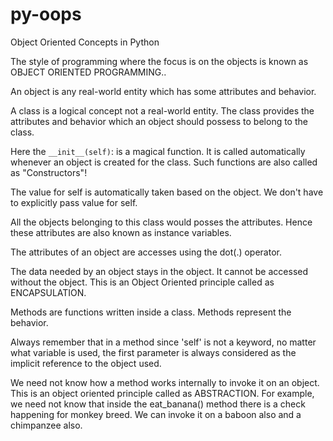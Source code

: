 # py-oops
Object Oriented Concepts in Python

The style of programming where the focus is on the objects is known as OBJECT ORIENTED PROGRAMMING..

An object is any real-world entity which has some attributes and behavior.

A class is a logical concept not a real-world entity. The class provides the attributes and behavior which an object should possess to belong to the class.

Here the `__init__(self)`: is a magical function. It is called automatically whenever an object is created for the class. Such functions are also called as "Constructors"!

The value for self is automatically taken based on the object. We don't have to explicitly pass value for self.

All the objects belonging to this class would posses the attributes. Hence these attributes are also known as instance variables.

The attributes of an object are accesses using the dot(.) operator.

The data needed by an object stays in the object. It cannot be accessed without the object. This is an Object Oriented principle called as ENCAPSULATION.

Methods are functions written inside a class. Methods represent the behavior.

Always remember that in a method since 'self' is not a keyword, no matter what variable is used, the first parameter is always considered as the implicit reference to the object used.

We need not know how a method works internally to invoke it on an object. This is an object oriented principle called as ABSTRACTION.
For example, we need not know that inside the eat_banana() method there is a check happening for monkey breed. We can invoke it on a baboon also and a chimpanzee also.